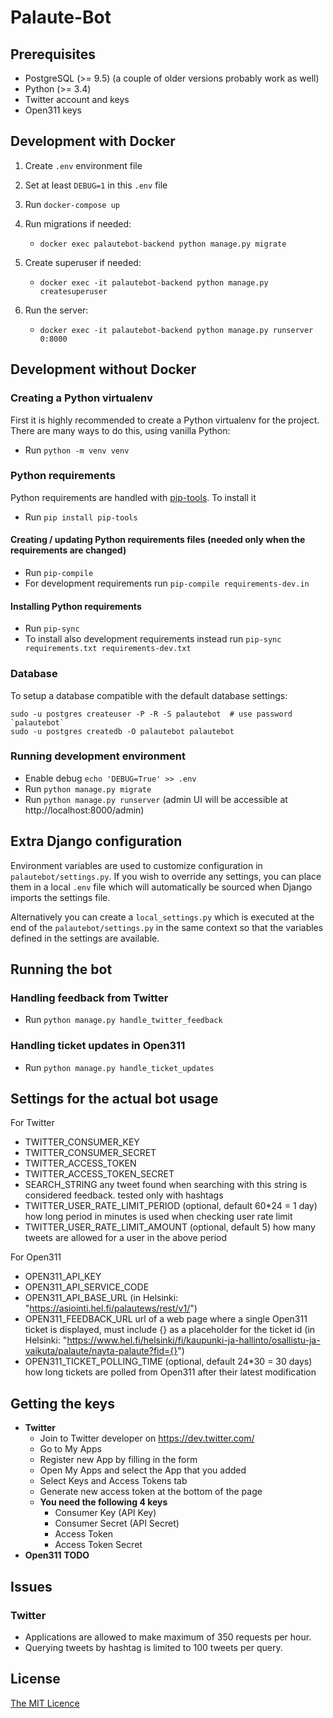 # Palaute-Bot

## Prerequisites

* PostgreSQL (>= 9.5) (a couple of older versions probably work as well)
* Python (>= 3.4)
* Twitter account and keys
* Open311 keys

## Development with Docker

1. Create `.env` environment file

2. Set at least `DEBUG=1` in this `.env` file

3. Run `docker-compose up`

4. Run migrations if needed: 
    * `docker exec palautebot-backend python manage.py migrate`

5. Create superuser if needed: 
    * `docker exec -it palautebot-backend python manage.py createsuperuser`
   
6. Run the server:
    * `docker exec -it palautebot-backend python manage.py runserver 0:8000`

## Development without Docker

### Creating a Python virtualenv

First it is highly recommended to create a Python virtualenv for the project. There are many ways to do this, using vanilla Python:

* Run `python -m venv venv`

### Python requirements

Python requirements are handled with [pip-tools](https://github.com/jazzband/pip-tools). To install it

* Run `pip install pip-tools`

#### Creating / updating Python requirements files (needed only when the requirements are changed)

* Run `pip-compile`
* For development requirements run `pip-compile requirements-dev.in`

#### Installing Python requirements

* Run `pip-sync`
* To install also development requirements instead run `pip-sync requirements.txt requirements-dev.txt`

### Database

To setup a database compatible with the default database settings:

    sudo -u postgres createuser -P -R -S palautebot  # use password `palautebot`
    sudo -u postgres createdb -O palautebot palautebot

### Running development environment

* Enable debug `echo 'DEBUG=True' >> .env`
* Run `python manage.py migrate`
* Run `python manage.py runserver` (admin UI will be accessible at http://localhost:8000/admin)

## Extra Django configuration

Environment variables are used to customize configuration in `palautebot/settings.py`. If you wish to override any
settings, you can place them in a local `.env` file which will automatically be sourced when Django imports
the settings file.

Alternatively you can create a `local_settings.py` which is executed at the end of the `palautebot/settings.py` in the
same context so that the variables defined in the settings are available.

## Running the bot

### Handling feedback from Twitter

* Run `python manage.py handle_twitter_feedback`

### Handling ticket updates in Open311

* Run `python manage.py handle_ticket_updates`

## Settings for the actual bot usage

For Twitter

* TWITTER_CONSUMER_KEY
* TWITTER_CONSUMER_SECRET
* TWITTER_ACCESS_TOKEN
* TWITTER_ACCESS_TOKEN_SECRET
* SEARCH_STRING any tweet found when searching with this string is considered feedback. tested only with hashtags
* TWITTER_USER_RATE_LIMIT_PERIOD (optional, default 60*24 = 1 day) how long period in minutes is used when checking user rate limit
* TWITTER_USER_RATE_LIMIT_AMOUNT (optional, default 5) how many tweets are allowed for a user in the above period

For Open311

* OPEN311_API_KEY
* OPEN311_API_SERVICE_CODE
* OPEN311_API_BASE_URL (in Helsinki: "https://asiointi.hel.fi/palautews/rest/v1/")
* OPEN311_FEEDBACK_URL url of a web page where a single Open311 ticket is displayed, must include {} as a placeholder for the ticket id
  (in Helsinki: "https://www.hel.fi/helsinki/fi/kaupunki-ja-hallinto/osallistu-ja-vaikuta/palaute/nayta-palaute?fid={}") 
* OPEN311_TICKET_POLLING_TIME (optional, default 24*30 = 30 days) how long tickets are polled from Open311 after their latest modification

## Getting the keys
  - **Twitter**
    - Join to Twitter developer on https://dev.twitter.com/
    - Go to My Apps
    - Register new App by filling in the form
    - Open My Apps and select the App that you added
    - Select Keys and Access Tokens tab
    - Generate new access token at the bottom of the page
    - **You need the following 4 keys**
      - Consumer Key (API Key)
      - Consumer Secret (API Secret)
      - Access Token
      - Access Token Secret
  - **Open311** **TODO**

## Issues

### Twitter
  - Applications are allowed to make maximum of 350 requests per hour.
  - Querying tweets by hashtag is limited to 100 tweets per query.

## License

[The MIT Licence](https://opensource.org/licenses/MIT)
